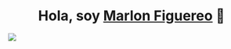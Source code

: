<div align='center'>
  <h1 align='center'>Hola, soy <a href='https://www.linkedin.com/in/marlonfiguereo/'>Marlon Figuereo</a> 👋</h1>
</div>
<img src='https://media.licdn.com/dms/image/v2/D4E16AQF0fve1fRDwKQ/profile-displaybackgroundimage-shrink_350_1400/profile-displaybackgroundimage-shrink_350_1400/0/1724368706714?e=1752710400&v=beta&t=VMLiurlaDSb4_KhloHQH4x5DSuZsebVLM0oMfB1W57Y'>


<!--
**Maxihero1/Maxihero1** is a ✨ _special_ ✨ repository because its `README.md` (this file) appears on your GitHub profile.

Here are some ideas to get you started:

- 🔭 I’m currently working on ...
- 🌱 I’m currently learning ...
- 👯 I’m looking to collaborate on ...
- 🤔 I’m looking for help with ...
- 💬 Ask me about ...
- 📫 How to reach me: ...
- 😄 Pronouns: ...
- ⚡ Fun fact: ...
-->
